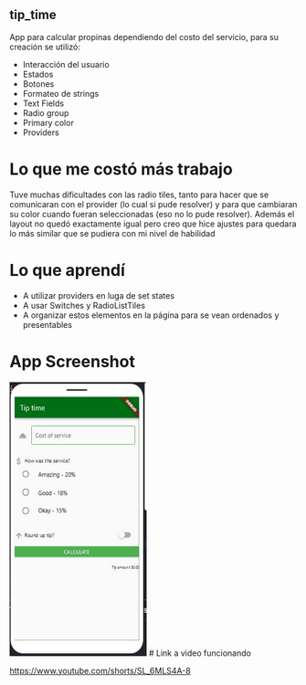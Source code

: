 ## tip_time
App para calcular propinas dependiendo del costo del servicio, para su creación se utilizó:
- Interacción del usuario 
- Estados
- Botones
- Formateo de strings
- Text Fields
- Radio group
- Primary color
- Providers
# Lo que me costó más trabajo
Tuve muchas dificultades con las radio tiles, tanto para hacer que se comunicaran con el provider (lo cual si pude resolver) y para que cambiaran su color cuando fueran seleccionadas (eso no lo pude resolver).
Además el layout no quedó exactamente igual pero creo que hice ajustes para quedara lo más similar que se pudiera con mi nivel de habilidad
# Lo que aprendí
- A utilizar providers en luga de set states
- A usar Switches y RadioListTiles
- A organizar estos elementos en la página para se vean ordenados y presentables
# App Screenshot
<img src="screenshots/tip_screen.JPG" width="240" height="480" />
# Link a video funcionando

https://www.youtube.com/shorts/SL_6MLS4A-8
